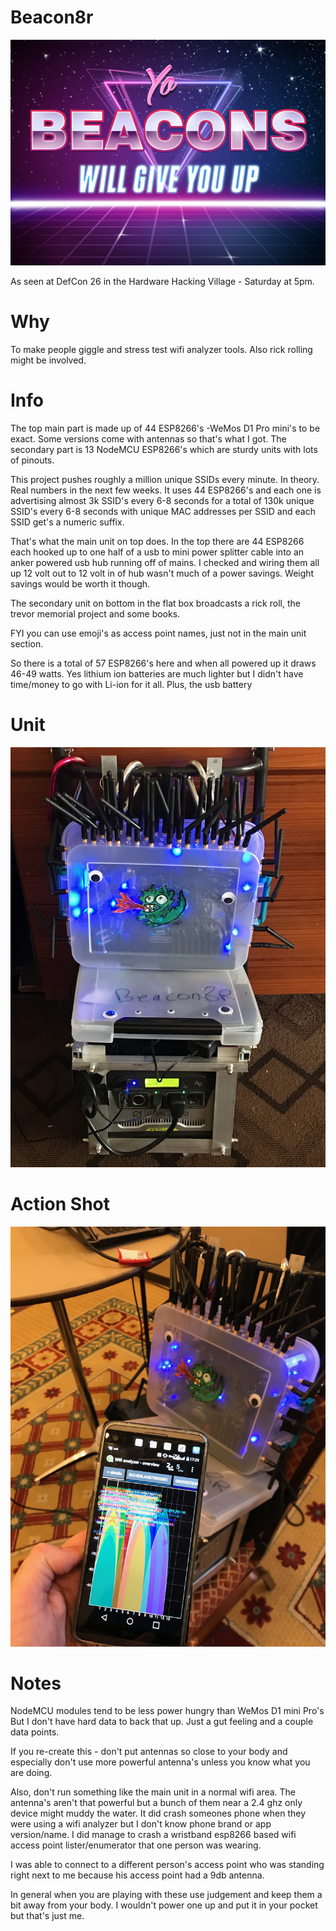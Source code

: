 # Beacon8r
![](images/BeaconsWillGiveYouUp.jpg)

As seen at DefCon 26 in the Hardware Hacking Village - Saturday at 5pm.

# Why 
To make people giggle and stress test wifi analyzer tools. Also rick rolling might be involved.


# Info 
The top main part is made up of 44 ESP8266's -WeMos D1 Pro mini's to be exact. Some versions come with antennas so that's what I got.
The secondary part is 13 NodeMCU ESP8266's which are sturdy units with lots of pinouts.

This project pushes roughly a million unique SSIDs every minute. In theory. Real numbers in the next few weeks.
It uses 44 ESP8266's and each one is advertising almost 3k SSID's every 6-8 seconds for a total of 130k unique SSID's every 6-8 seconds  with unique MAC addresses per SSID and each SSID get's a numeric suffix.

That's what the main unit on top does. In the top there are 44 ESP8266 each hooked up to one half of a usb to mini power splitter cable into an anker powered usb hub running off of mains. I checked and wiring them all up 12 volt out to 12 volt in of hub wasn't much of a power savings. Weight savings would be worth it though. 

The secondary unit on bottom in the flat box broadcasts a rick roll, the trevor memorial project and some books.

FYI you can use emoji's as access point names, just not in the main unit section. 


So there is a total of 57 ESP8266's here and when all powered up it draws 46-49 watts. Yes lithium ion batteries are much lighter but I didn't have time/money to go with Li-ion for it all. Plus, the usb battery 

# Unit
![](images/beacon8r.JPG)

# Action Shot
![](images/action_shot_beacon8r.JPG)


# Notes
NodeMCU modules tend to be less power hungry than WeMos D1 mini Pro's But I don't have hard data to back that up. Just a gut feeling and a couple data points.

If you re-create this - don't put antennas so close to your body and especially don't use more powerful antenna's unless you know what you are doing. 

Also, don't run something like the main unit in a normal wifi area. The antenna's aren't that powerful but a bunch of them near a 2.4 ghz only device might muddy the water. It did crash someones phone when they were using a wifi analyzer but I don't know phone brand or app version/name.  I did manage to crash a wristband esp8266 based wifi access point lister/enumerator that one person was wearing. 

I was able to connect to a different person's access point who was standing right next to me because his access point had a 9db antenna.

In general when you are playing with these use judgement and keep them a bit away from your body. I wouldn't power one up and put it in your pocket but that's just me.
